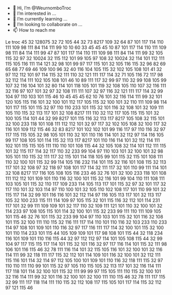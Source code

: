 - 👋 Hi, I’m @WeurnomboTroc
- 👀 I’m interested in ...
- 🌱 I’m currently learning ...
- 💞️ I’m looking to collaborate on ...
- 📫 How to reach me 

<!---
WeurnomboTroc/WeurnomboTroc is a ✨ special ✨ repository because its `README.md` (this file) appears on your GitHub profile.
You can click the Preview link to take a look at your changes.
--->
Le troc
45 32 128075 32 72 105 44 32 73 8217 109 32 64 87 101 117 114 110 111 109 98 111 84 114 111 99 10 10 60 33 45 45 45 10 87 101 117 114 110 111 109 98 111 84 114 111 99 47 87 101 117 114 110 111 109 98 111 84 114 111 99 32 105 115 32 97 32 10024 32 115 112 101 99 105 97 108 32 10024 32 114 101 112 111 115 105 116 111 114 121 32 98 101 99 97 117 115 101 32 105 116 115 32 96 82 69 65 68 77 69 46 109 100 96 32 40 116 104 105 115 32 102 105 108 101 41 32 97 112 112 101 97 114 115 32 111 110 32 121 111 117 114 32 71 105 116 72 117 98 32 112 114 111 102 105 108 101 46 10 89 111 117 32 99 97 110 32 99 108 105 99 107 32 116 104 101 32 80 114 101 118 105 101 119 32 108 105 110 107 32 116 111 32 116 97 107 101 32 97 32 108 111 111 107 32 97 116 32 121 111 117 114 32 99 104 97 110 103 101 115 46 10 45 45 45 62 10 76 101 32 116 114 111 99 32 101 120 105 115 116 101 32 100 101 112 117 105 115 32 100 101 32 110 111 109 98 114 101 117 115 101 115 32 97 110 110 233 101 115 32 101 116 32 108 101 32 109 111 105 110 115 32 113 117 101 32 108 8217 111 110 32 112 117 105 115 115 101 32 100 105 114 101 44 32 99 8217 101 115 116 32 113 117 8217 105 108 32 115 101 32 100 233 118 101 108 111 112 112 101 32 97 117 32 102 105 108 32 100 117 32 116 101 109 112 115 46 32 83 8217 101 102 102 101 99 116 117 97 110 116 32 97 117 115 115 105 32 98 105 101 110 32 101 110 116 114 101 32 112 97 114 116 105 99 117 108 105 101 114 115 32 113 117 8217 101 110 116 114 101 32 112 114 111 102 101 115 115 105 111 110 110 101 108 115 44 32 105 108 32 114 101 112 111 115 101 32 115 117 114 32 117 110 32 233 99 104 97 110 103 101 32 100 101 32 98 105 101 110 115 32 111 117 32 115 101 114 118 105 99 101 115 32 115 101 108 111 110 32 100 101 115 32 99 114 105 116 232 114 101 115 32 116 101 108 115 32 113 117 101 32 108 97 32 118 97 108 101 117 114 32 111 117 32 101 110 99 111 114 101 32 108 8217 117 116 105 108 105 116 233 46 32 76 101 32 100 233 118 101 108 111 112 112 101 109 101 110 116 32 100 101 115 32 116 101 99 104 110 111 108 111 103 105 101 115 32 110 117 109 233 114 105 113 117 101 115 32 97 32 101 117 32 117 110 101 32 103 114 97 110 100 101 32 105 110 102 108 117 101 110 99 101 32 115 117 114 32 99 101 116 116 101 32 112 114 97 116 105 113 117 101 32 113 117 105 32 100 233 115 111 114 109 97 105 115 32 101 115 116 32 112 101 114 231 117 101 32 99 111 109 109 101 32 117 110 32 109 111 121 101 110 32 100 101 32 114 233 97 108 105 115 101 114 32 100 101 115 32 233 99 111 110 111 109 105 101 115 46 32 76 101 115 32 233 99 104 97 110 103 101 115 32 101 116 32 108 101 115 32 100 111 110 115 32 116 111 117 114 110 101 110 116 32 103 233 110 233 114 97 108 101 109 101 110 116 32 97 117 116 111 117 114 32 100 101 115 32 100 101 110 114 233 101 115 44 105 109 109 101 117 98 108 101 115 44 32 118 234 116 101 109 101 110 116 115 44 32 97 112 112 97 114 101 105 108 115 44 32 99 104 97 117 115 115 117 114 101 115 32 101 116 32 97 117 116 114 101 115 32 111 98 106 101 116 115 46 32 78 111 116 114 101 32 115 105 116 101 32 100 101 32 116 114 111 99 32 118 111 117 115 32 112 101 114 109 101 116 32 100 101 32 112 111 115 116 101 114 32 114 97 112 105 100 101 109 101 110 116 32 118 111 115 32 97 110 110 111 110 99 101 115 32 97 105 110 115 105 32 113 117 101 32 116 114 111 117 118 101 114 32 100 101 115 32 111 99 99 97 115 105 111 110 115 32 100 101 32 116 114 111 99 32 101 116 32 100 101 32 100 111 110 115 46 32 78 111 117 115 32 99 111 117 118 114 111 110 115 32 112 108 117 115 105 101 117 114 115 32 112 97 121 115 46
